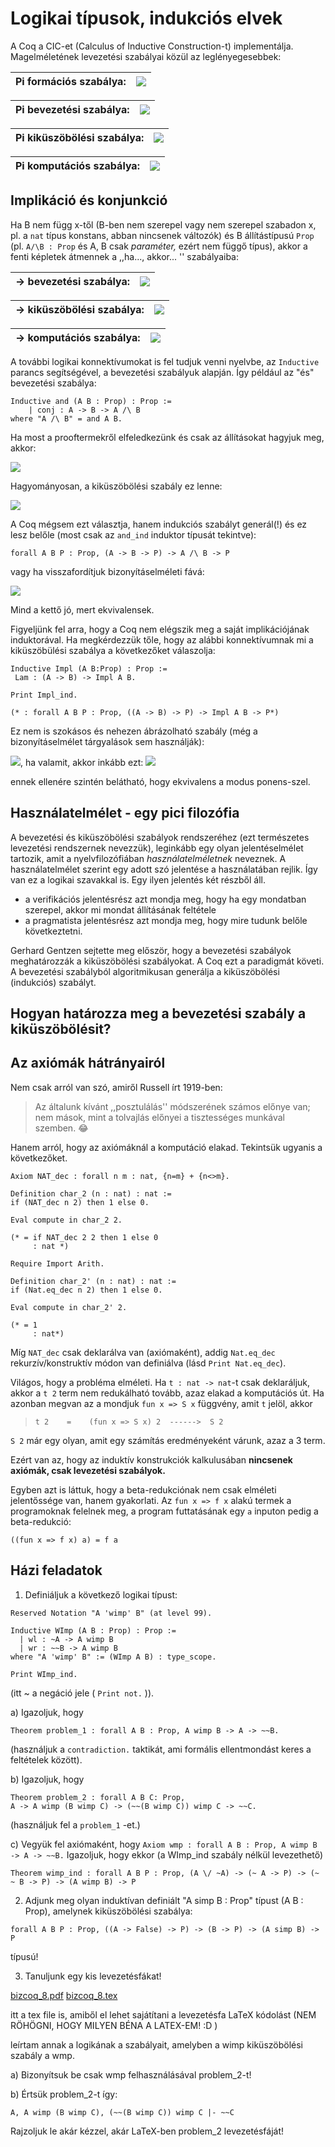# Logikai típusok, indukciós elvek

A Coq a CIC-et (Calculus of Inductive Construction-t) implementálja. Magelméletének levezetési szabályai közül az leglényegesebbek:

|Pi formációs szabálya: | <img src="https://render.githubusercontent.com/render/math?math=%5Cdfrac%7B%5CGamma%5Cvdash%20A%3AType%5Cquad%5Cquad%20%5CGamma%2Cx%3AA%5Cvdash%20B%3AType%7D%7B%5CGamma%5Cvdash%20%5CPi%5C!%20x%5C!%3A%5C!%20A.%5C%3B%20B%3AType%7D">
---------|-------

 Pi bevezetési szabálya: | <img src="https://render.githubusercontent.com/render/math?math=%5Cdfrac%7B%5CGamma%5Cvdash%20%5CPi%5C!%20x%5C!%3A%5C!%20A.%5C%3B%20B%3AType%5Cquad%5Cquad%20%5CGamma%2Cx%3AA%5Cvdash%20M%3AB%7D%7B%5CGamma%5Cvdash%20%5Clambda%20%5C!x%5C!%3A%5C!A.%5C%2CM%3A%5CPi%5C!%20x%5C!%3A%5C!%20A.%5C%3B%20B%7D"> 
 -------|------

Pi kiküszöbölési szabálya: | <img src="https://render.githubusercontent.com/render/math?math=%5Cdfrac%7B%5CGamma%5Cvdash%20M%3A%5CPi%5C!%20x%5C!%3A%5C!%20A.%5C%3B%20B%5Cquad%5Cquad%20%5CGamma%20%5Cvdash%20N%3AA%7D%7B%5CGamma%5Cvdash%20M%20N%20%3A%20B%5Bx%2FN%5D%20%7D">
----- | -----

Pi komputációs szabálya: | <img src="https://render.githubusercontent.com/render/math?math=%5Cdfrac%7B%5CGamma%5Cvdash%20%5Clambda%20%5C!x%5C!%3A%5C!A.%5C%2CM%3A%5CPi%5C!%20x%5C!%3A%5C!%20A.%5C%3B%20B%20%5Cquad%5Cquad%20%5CGamma%20%5Cvdash%20N%3AA%7D%7B%5CGamma%5Cvdash%20(%5Clambda%20%5C!x%5C!%3A%5C!A.%5C%2CM)%20N%20%5C%3B%5Cto_%5Cbeta%20%5C%3BM%5Bx%2FN%5D%3AB%5Bx%2FN%5D%20%7D"> 
-------|--------

## Implikáció és konjunkció

Ha B nem függ x-től (B-ben nem szerepel vagy nem szerepel szabadon x, pl. a ````nat```` típus konstans, abban nincsenek változók) és B állítástípusú ````Prop```` (pl. ````A/\B : Prop```` és A, B csak _paraméter,_ ezért nem függő típus), akkor a fenti képletek átmennek a ,,ha..., akkor... '' szabályaiba:

-> bevezetési szabálya: | <img src="https://render.githubusercontent.com/render/math?math=%5Cdfrac%7B%5CGamma%5Ccup%20%5C%7Bx%3AA%5C%7D%5Cvdash%20f(x)%3AB%20%7D%7B%5CGamma%5Cvdash%5Clambda%20x.f(x)%3AA%20%5Cto%20B%7D">
 -------|------

-> kiküszöbölési szabálya: | <img src="https://render.githubusercontent.com/render/math?math=%5Cdfrac%7B%5CGamma%5Cvdash%20f%3AA%5Cto%20B%5Cquad%20%5CGamma%5Cvdash%20a%3AA%20%7D%7B%5CGamma%5Cvdash%20fa%3AB%7D">
 -------|------
 
 -> komputációs szabálya: | <img src="https://render.githubusercontent.com/render/math?math=(%5Clambda%20x.f(x))%5C%2Ca%5C%3B%5Cto_%5Cbeta%5C%3B%20f(a)">
 -------|------
 
A további logikai konnektívumokat is fel tudjuk venni nyelvbe, az ````Inductive```` parancs segítségével, a bevezetési szabályuk alapján. Így például az "és" bevezetési szabálya:

````coq
Inductive and (A B : Prop) : Prop :=  
    | conj : A -> B -> A /\ B
where "A /\ B" = and A B.
````

Ha most a prooftermekről elfeledkezünk és csak az állításokat hagyjuk meg, akkor: 

<img src="https://render.githubusercontent.com/render/math?math=%5Cdfrac%7B%5CGamma%5Cvdash%20A%5Cquad%20%5CGamma%5Cvdash%20B%7D%7B%5CGamma%5Cvdash%20A%20%5Cwedge%20B%7D">

Hagyományosan, a kiküszöbölési szabály ez lenne: 

<img src="https://render.githubusercontent.com/render/math?math=%5Cdfrac%7B%5CGamma%5Cvdash%20A%20%5Cwedge%20B%7D%7B%5CGamma%5Cvdash%20A%7D%5Cquad%20%5Cdfrac%7B%5CGamma%5Cvdash%20A%20%5Cwedge%20B%7D%7B%5CGamma%5Cvdash%20B%7D">

A Coq mégsem ezt választja, hanem indukciós szabályt generál(!) és ez lesz belőle (most csak az ````and_ind```` induktor típusát tekintve):

````coq
forall A B P : Prop, (A -> B -> P) -> A /\ B -> P
````
 
vagy ha visszafordítjuk bizonyításelméleti fává:
 
 <img src="https://render.githubusercontent.com/render/math?math=%5Cdfrac%7B%5CGamma%5Cvdash%20A%20%5Cwedge%20B%5Cquad%20%5CGamma%5Ccup%5C%7BA%2CB%5C%7D%5Cvdash%20P%20%7D%7B%5CGamma%5Cvdash%20P%7D">
 
 Mind a kettő jó, mert ekvivalensek.
 
 Figyeljünk fel arra, hogy a Coq nem elégszik meg a saját implikációjának induktorával. Ha megkérdezzük tőle, hogy az alábbi konnektívumnak mi a kiküszöbülési szabálya a következőket válaszolja:
 
 ````coq
Inductive Impl (A B:Prop) : Prop :=
  Lam : (A -> B) -> Impl A B.

Print Impl_ind.

(* : forall A B P : Prop, ((A -> B) -> P) -> Impl A B -> P*)
 ````

Ez nem is szokásos és nehezen ábrázolható szabály (még a bizonyításelmélet tárgyalások sem használják):

<img src="https://render.githubusercontent.com/render/math?math=%5Cdfrac%7B%5Cbegin%7Bmatrix%7D%20%0A%26%20A%5C%5C%0A%26%20%5Cvdots%5C%5C%0A%26%20B%5C%5C%0AA%20%5Cto%20B%20%26%20%5Coverline%7BP%7D%0A%5Cend%7Bmatrix%7D%20%7D%7BP%7D">, ha valamit, akkor inkább ezt: <img src="https://render.githubusercontent.com/render/math?math=%5Cdfrac%7B%5CGamma%5Cvdash%20A%5Cto%20B%20%5Cquad%20%5CGamma%5Cvdash%20%20A%5Cquad%20%5CGamma%5Ccup%5C%7BB%5C%7D%5Cvdash%20P%20%7D%7B%5CGamma%5Cvdash%20P%7D">

ennek ellenére szintén belátható, hogy ekvivalens a modus ponens-szel.

## Használatelmélet - egy pici filozófia

A bevezetési és kiküszöbölési szabályok rendszeréhez (ezt természetes levezetési rendszernek nevezzük), leginkább egy olyan jelentéselmélet tartozik, amit a nyelvfilozófiában _használatelméletnek_ neveznek. A használatelmélet szerint egy adott szó jelentése a használatában rejlik. Így van ez a logikai szavakkal is. Egy ilyen jelentés két részből áll.
- a verifikációs jelentésrész azt mondja meg, hogy ha egy mondatban szerepel, akkor mi mondat állításának feltétele
- a pragmatista jelentésrész azt mondja meg, hogy mire tudunk belőle következtetni.

Gerhard Gentzen sejtette meg először, hogy a bevezetési szabályok meghatározzák a kiküszöbölési szabályokat. A Coq ezt a paradigmát követi. A bevezetési szabályból algoritmikusan generálja a kiküszöbölési (indukciós) szabályt.

## Hogyan határozza meg a bevezetési szabály a kiküszöbölésit?


 
 ## Az axiómák hátrányairól
 
 Nem csak arról van szó, amiről Russell írt 1919-ben: 
 
 > Az általunk kívánt ,,posztulálás'' módszerének számos előnye van; nem mások, mint a tolvajlás előnyei a tisztességes munkával szemben. :joy:

Hanem arról, hogy az axiómáknál a komputáció elakad. Tekintsük ugyanis a következőket. 

````coq
Axiom NAT_dec : forall n m : nat, {n=m} + {n<>m}.

Definition char_2 (n : nat) : nat :=
if (NAT_dec n 2) then 1 else 0.

Eval compute in char_2 2.

(* = if NAT_dec 2 2 then 1 else 0
     : nat *)

Require Import Arith.

Definition char_2' (n : nat) : nat :=
if (Nat.eq_dec n 2) then 1 else 0.

Eval compute in char_2' 2.
 
(* = 1
     : nat*)
````

Míg ````NAT_dec```` csak deklarálva van (axiómaként), addig ````Nat.eq_dec```` rekurzív/konstruktív módon van definiálva (lásd ````Print Nat.eq_dec````).

Világos, hogy a probléma elméleti. Ha ````t : nat -> nat````-t csak deklaráljuk, akkor a ````t 2```` term nem redukálható tovább, azaz elakad a komputációs út. Ha azonban megvan az a mondjuk ````fun x => S x```` függvény, amit ````t```` jelöl, akkor 

> ````t 2    =    (fun x => S x) 2  ------>  S 2```` 

````S 2```` már egy olyan, amit egy számítás eredményeként várunk, azaz a 3 term.   

Ezért van az, hogy az induktív konstrukciók kalkulusában **nincsenek axiómák, csak levezetési szabályok.**

Egyben azt is láttuk, hogy a beta-redukciónak nem csak elméleti jelentőssége van, hanem gyakorlati. Az ````fun x => f x```` alakú termek a programoknak felelnek meg, a program futtatásának egy ````a```` inputon pedig a beta-redukció:

````coq
((fun x => f x) a) = f a
````

## Házi feladatok

1. Definiáljuk a következő logikai típust: 

````coq
Reserved Notation "A 'wimp' B" (at level 99).

Inductive WImp (A B : Prop) : Prop :=
  | wl : ~A -> A wimp B
  | wr : ~~B -> A wimp B
where "A 'wimp' B" := (WImp A B) : type_scope.

Print WImp_ind.
````
(itt ~ a negáció jele ( ````Print not.```` )).

a) Igazoljuk, hogy 

````coq 
Theorem problem_1 : forall A B : Prop, A wimp B -> A -> ~~B.
````
(használjuk a ````contradiction.```` taktikát, ami formális ellentmondást keres a feltételek között).

b) Igazoljuk, hogy 

````coq
Theorem problem_2 : forall A B C: Prop, 
A -> A wimp (B wimp C) -> (~~(B wimp C)) wimp C -> ~~C.
````
(használjuk fel a ````problem_1```` -et.)

c) Vegyük fel axiómaként, hogy ````Axiom wmp : forall A B : Prop, A wimp B -> A -> ~~B.```` Igazoljuk, hogy ekkor (a WImp_ind szabály nélkül levezethető)

````coq
Theorem wimp_ind : forall A B P : Prop, (A \/ ~A) -> (~ A -> P) -> (~ ~ B -> P) -> (A wimp B) -> P
````

2. Adjunk meg olyan induktívan definiált "A simp B : Prop" típust (A B : Prop), amelynek kiküszöbölési szabálya:

````coq
forall A B P : Prop, ((A -> False) -> P) -> (B -> P) -> (A simp B) -> P
````

típusú!

3. Tanuljunk egy kis levezetésfákat!

[bizcoq_8.pdf](https://github.com/mozow01/bizcoq2021/blob/main/forrasok/bizcoq_8.pdf)  [bizcoq_8.tex](https://github.com/mozow01/bizcoq2021/blob/main/forrasok/bizcoq_8.tex) 

itt a tex file is, amiből el lehet sajátítani a levezetésfa LaTeX kódolást (NEM RÖHÖGNI, HOGY MILYEN BÉNA A LATEX-EM! :D )

leírtam annak a logikának a szabályait, amelyben a wimp kiküszöbölési szabály a wmp. 

a) Bizonyítsuk be csak wmp felhasználásával problem_2-t!

b) Értsük problem_2-t így: 

````
A, A wimp (B wimp C), (~~(B wimp C)) wimp C |- ~~C
````

Rajzoljuk le akár kézzel, akár LaTeX-ben problem_2 levezetésfáját!
